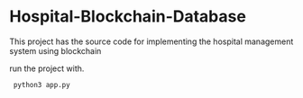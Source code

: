 # Hospital-Blockchain-Database
This project has the source code for implementing the hospital management system using blockchain


run the project with. 

``` python3 app.py```
